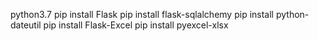 python3.7
pip install Flask
pip install flask-sqlalchemy
pip install python-dateutil
pip install Flask-Excel
pip install pyexcel-xlsx